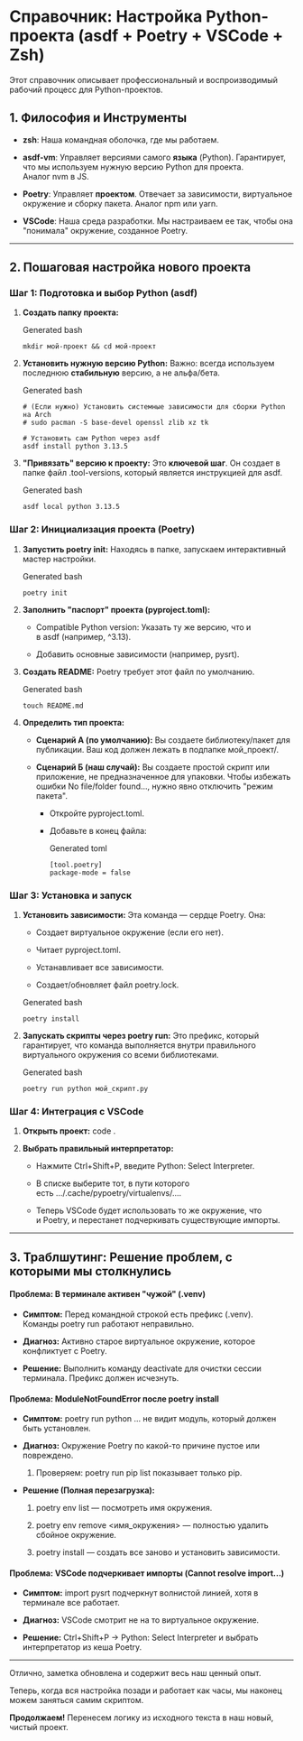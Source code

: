
# Справочник: Настройка Python-проекта (asdf + Poetry + VSCode + Zsh)


Этот справочник описывает профессиональный и воспроизводимый рабочий процесс для Python-проектов.

## 1. Философия и Инструменты

- **zsh**: Наша командная оболочка, где мы работаем.
    
- **asdf-vm**: Управляет версиями самого **языка** (Python). Гарантирует, что мы используем нужную версию Python для проекта. Аналог nvm в JS.
    
- **Poetry**: Управляет **проектом**. Отвечает за зависимости, виртуальное окружение и сборку пакета. Аналог npm или yarn.
    
- **VSCode**: Наша среда разработки. Мы настраиваем ее так, чтобы она "понимала" окружение, созданное Poetry.
    

---

## 2. Пошаговая настройка нового проекта

### Шаг 1: Подготовка и выбор Python (asdf)

1. **Создать папку проекта:**
    
    Generated bash
    
    ```
    mkdir мой-проект && cd мой-проект
    ```
    
    
2. **Установить нужную версию Python:** Важно: всегда используем последнюю **стабильную** версию, а не альфа/бета.
    
    Generated bash
    
    ```
    # (Если нужно) Установить системные зависимости для сборки Python на Arch
    # sudo pacman -S base-devel openssl zlib xz tk
    
    # Установить сам Python через asdf
    asdf install python 3.13.5
    ```
    
    
3. **"Привязать" версию к проекту:** Это **ключевой шаг**. Он создает в папке файл .tool-versions, который является инструкцией для asdf.
    
    Generated bash
    
    ```
    asdf local python 3.13.5
    ```
    
    

### Шаг 2: Инициализация проекта (Poetry)

1. **Запустить poetry init:** Находясь в папке, запускаем интерактивный мастер настройки.
    
    Generated bash
    
    ```
    poetry init
    ```
    
    
2. **Заполнить "паспорт" проекта (pyproject.toml):**
    
    - Compatible Python version: Указать ту же версию, что и в asdf (например, ^3.13).
        
    - Добавить основные зависимости (например, pysrt).
        
3. **Создать README:** Poetry требует этот файл по умолчанию.
    
    Generated bash
    
    ```
    touch README.md
    ```
    
    
4. **Определить тип проекта:**
    
    - **Сценарий А (по умолчанию):** Вы создаете библиотеку/пакет для публикации. Ваш код должен лежать в подпапке мой_проект/.
        
    - **Сценарий Б (наш случай):** Вы создаете простой скрипт или приложение, не предназначенное для упаковки. Чтобы избежать ошибки No file/folder found..., нужно явно отключить "режим пакета".
        
        - Откройте pyproject.toml.
            
        - Добавьте в конец файла:
            
            Generated toml
            
            ```
            [tool.poetry]
            package-mode = false
            ```
            
            

### Шаг 3: Установка и запуск

1. **Установить зависимости:** Эта команда — сердце Poetry. Она:
    
    - Создает виртуальное окружение (если его нет).
        
    - Читает pyproject.toml.
        
    - Устанавливает все зависимости.
        
    - Создает/обновляет файл poetry.lock.
        
    
    Generated bash
    
    ```
    poetry install
    ```
    
    
2. **Запускать скрипты через poetry run:** Это префикс, который гарантирует, что команда выполняется внутри правильного виртуального окружения со всеми библиотеками.
    
    Generated bash
    
    ```
    poetry run python мой_скрипт.py
    ```
    
    

### Шаг 4: Интеграция с VSCode

1. **Открыть проект:** code .
    
2. **Выбрать правильный интерпретатор:**
    
    - Нажмите Ctrl+Shift+P, введите Python: Select Interpreter.
        
    - В списке выберите тот, в пути которого есть .../.cache/pypoetry/virtualenvs/....
        
    - Теперь VSCode будет использовать то же окружение, что и Poetry, и перестанет подчеркивать существующие импорты.
        

---

## 3. Траблшутинг: Решение проблем, с которыми мы столкнулись

#### Проблема: В терминале активен "чужой" (.venv)

- **Симптом:** Перед командной строкой есть префикс (.venv). Команды poetry run работают неправильно.
    
- **Диагноз:** Активно старое виртуальное окружение, которое конфликтует с Poetry.
    
- **Решение:** Выполнить команду deactivate для очистки сессии терминала. Префикс должен исчезнуть.
    

#### Проблема: ModuleNotFoundError после poetry install

- **Симптом:** poetry run python ... не видит модуль, который должен быть установлен.
    
- **Диагноз:** Окружение Poetry по какой-то причине пустое или повреждено.
    
    1. Проверяем: poetry run pip list показывает только pip.
        
- **Решение (Полная перезагрузка):**
    
    1. poetry env list — посмотреть имя окружения.
        
    2. poetry env remove <имя_окружения> — полностью удалить сбойное окружение.
        
    3. poetry install — создать все заново и установить зависимости.
        

#### Проблема: VSCode подчеркивает импорты (Cannot resolve import...)

- **Симптом:** import pysrt подчеркнут волнистой линией, хотя в терминале все работает.
    
- **Диагноз:** VSCode смотрит не на то виртуальное окружение.
    
- **Решение:** Ctrl+Shift+P -> Python: Select Interpreter и выбрать интерпретатор из кеша Poetry.
    

---

Отлично, заметка обновлена и содержит весь наш ценный опыт.

Теперь, когда вся настройка позади и работает как часы, мы наконец можем заняться самим скриптом.

**Продолжаем!** Перенесем логику из исходного текста в наш новый, чистый проект.
